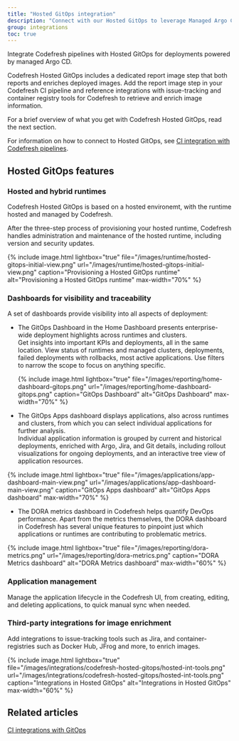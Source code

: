 ```yaml
---
title: "Hosted GitOps integration"
description: "Connect with our Hosted GitOps to leverage Managed Argo CD"
group: integrations
toc: true
---
```


Integrate Codefresh  pipelines with Hosted GitOps for deployments powered by managed Argo CD.  
  

Codefresh Hosted GitOps includes a dedicated report image step that both reports and enriches deployed images. Add the report image step in your Codefresh CI pipeline and reference integrations with issue-tracking and container registry tools for Codefresh to retrieve and enrich image information.  

For a brief overview of what you get with Codefresh Hosted GitOps, read the next section.  

For information on how to connect to Hosted GitOps, see [CI integration with Codefresh pipelines]({{site.baseurl}}/docs/gitops-integrations/ci-integrations/codefresh-classic/).

## Hosted GitOps features

### Hosted and hybrid runtimes
Codefresh Hosted GitOps is based on a hosted environemt, with the runtime hosted and managed by Codefresh.  

After the three-step process of provisioning your hosted runtime, Codefresh handles administration and maintenance of the hosted runtime, including version and security updates.    

{% include 
image.html 
lightbox="true" 
file="/images/runtime/hosted-gitops-initial-view.png" 
url="/images/runtime/hosted-gitops-initial-view.png"
caption="Provisioning a Hosted GitOps runtime" 
alt="Provisioning a Hosted GitOps runtime" 
max-width="70%" 
%}

### Dashboards for visibility and traceability

A set of dashboards provide visibility into all aspects of deployment:  

* The GitOps Dashboard in the Home Dashboard presents enterprise-wide deployment highlights across runtimes and clusters.  
  Get insights into important KPIs and deployments, all in the same location. View status of runtimes and managed clusters, deployments, failed deployments with rollbacks, most active applications.  Use filters to narrow the scope to focus on anything specific.  

  {% include 
image.html 
lightbox="true" 
file="/images/reporting/home-dashboard-gitops.png" 
url="/images/reporting/home-dashboard-gitops.png"
caption="GitOps Dashboard"
alt="GitOps Dashboard" 
max-width="70%" 
%}

* The GitOps Apps dashboard displays applications, also across runtimes and clusters, from which you can select individual applications for further analysis.  
  Individual application information is grouped by current and historical deployments, enriched with Argo, Jira, and Git details, including rollout visualizations for ongoing deployments, and an interactive tree view of application resources.

{% include 
image.html 
lightbox="true" 
file="/images/applications/app-dashboard-main-view.png" 
url="/images/applications/app-dashboard-main-view.png"
caption="GitOps Apps dashboard" 
alt="GitOps Apps dashboard" 
max-width="70%" 
%}


* The DORA metrics dashboard in Codefresh helps quantify DevOps performance. Apart from the metrics themselves, the DORA dashboard in Codefresh has several unique features to pinpoint just which applications or runtimes are contributing to problematic metrics.  

{% include 
image.html 
lightbox="true" 
file="/images/reporting/dora-metrics.png" 
url="/images/reporting/dora-metrics.png"
caption="DORA Metrics dashboard" 
alt="DORA Metrics dashboard" 
max-width="60%" 
%}

### Application management

Manage the application lifecycle in the Codefresh UI, from creating, editing, and deleting applications, to quick manual sync when needed.  


### Third-party integrations for image enrichment
Add integrations to issue-tracking tools such as Jira, and container-registries such as Docker Hub, JFrog and more, to enrich images. 

{% include 
image.html 
lightbox="true" 
file="/images/integrations/codefresh-hosted-gitops/hosted-int-tools.png" 
url="/images/integrations/codefresh-hosted-gitops/hosted-int-tools.png"
caption="Integrations in Hosted GitOps" 
alt="Integrations in Hosted GitOps" 
max-width="60%" 
%}

## Related articles
[CI integrations with GitOps]({{site.baseurl}}/docs/gitops-integrations/ci-integrations)  
